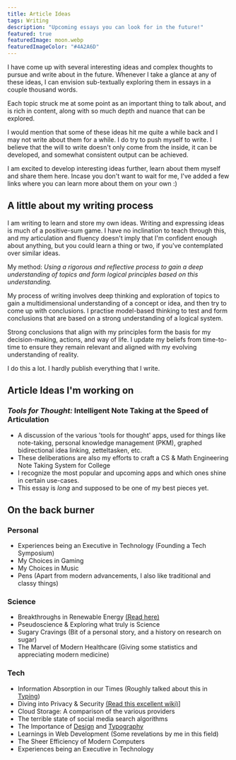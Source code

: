 ```yaml
---
title: Article Ideas
tags: Writing
description: "Upcoming essays you can look for in the future!"
featured: true
featuredImage: moon.webp
featuredImageColor: "#4A2A6D"
---
```


I have come up with several interesting ideas and complex thoughts to pursue and write about in the future. Whenever I take a glance at any of these ideas, I can envision sub-textually exploring them in essays in a couple thousand words.

Each topic struck me at some point as an important thing to talk about, and is rich in content, along with so much depth and nuance that can be explored.

I would mention that some of these ideas hit me quite a while back and I may not write about them for a while. I do try to push myself to write. I believe that the will to write doesn't only come from the inside, it can be developed, and somewhat consistent output can be achieved. 

I am excited to develop interesting ideas further, learn about them myself and share them here. Incase you don't want to wait for me, I've added a few links where you can learn more about them on your own :)

## A little about my writing process
I am writing to learn and store my own ideas. Writing and expressing ideas is much of a positive-sum game. I have no inclination to teach through this, and my articulation and fluency doesn't imply that I'm confident enough about anything, but you could learn a thing or two, if you've contemplated over similar ideas.

My method: _Using a rigorous and reflective process to gain a deep understanding of topics and form logical principles based on this understanding._

My process of writing involves deep thinking and exploration of topics to gain a multidimensional understanding of a concept or idea, and then try to come up with conclusions. I practise model-based thinking to test and form conclusions that are based on a strong understanding of a logical system.

Strong conclusions that align with my principles form the basis for my decision-making, actions, and way of life. I update my beliefs from time-to-time to ensure they remain relevant and aligned with my evolving understanding of reality.

I do this a lot. I hardly publish everything that I write.

## Article Ideas I'm working on
### *Tools for Thought:* Intelligent Note Taking at the Speed of Articulation
   - A discussion of the various 'tools for thought' apps, used for things like note-taking, personal knowledge management (PKM), graphed bidirectional idea linking, zetteltasken, etc.
   - These deliberations are also my efforts to craft a CS & Math Engineering Note Taking System for College
   - I recognize the most popular and upcoming apps and which ones shine in certain use-cases.
   - This essay is *long* and supposed to be one of my best pieces yet.

## On the back burner
### Personal
* Experiences being an Executive in Technology (Founding a Tech Symposium)
* My Choices in Gaming
* My Choices in Music
* Pens (Apart from modern advancements, I also like traditional and classy things)
### Science
* Breakthroughs in Renewable Energy [(Read here)](https://www.technologyreview.com/topic/climate-change/clean-energy/)
* Pseudoscience & Exploring what truly is Science
* Sugary Cravings (Bit of a personal story, and a history on research on sugar)
* The Marvel of Modern Healthcare (Giving some statistics and appreciating modern medicine)
### Tech
* Information Absorption in our Times (Roughly talked about this in [Typing](https://kavinsood.com/post/typing))
* Diving into Privacy & Security [(Read this excellent wiki)](https://www.privacyguides.org/en)]
* Cloud Storage: A comparison of the various providers
* The terrible state of social media search algorithms
* The Importance of [Design](https://medium.com/macoclock/what-makes-apple-design-so-good-d430ef97c6d2) and [Typography](https://www.youtube.com/watch?v=WVfRxFwVHQc&list=LL&index=2&pp=gAQBiAQB)
* Learnings in Web Development (Some revelations by me in this field)
* The Sheer Efficiency of Modern Computers
* Experiences being an Executive in Technology